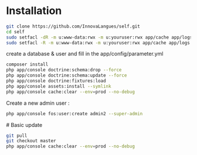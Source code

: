 # Installation

``` bash
git clone https://github.com/InnovaLangues/self.git
cd self
sudo setfacl -dR -m u:www-data:rwx -m u:youruser:rwx app/cache app/logs
sudo setfacl -R -m u:www-data:rwx -m u:youruser:rwx app/cache app/logs
```

create a database & user and fill in the app/config/parameter.yml

``` bash
composer install
php app/console doctrine:schema:drop --force
php app/console doctrine:schema:update --force
php app/console doctrine:fixtures:load
php app/console assets:install --symlink
php app/console cache:clear --env=prod --no-debug

```

Create a new admin user :

``` bash
php app/console fos:user:create admin2 --super-admin

```

# Basic update 

``` bash
git pull
git checkout master
php app/console cache:clear --env=prod --no-debug
```